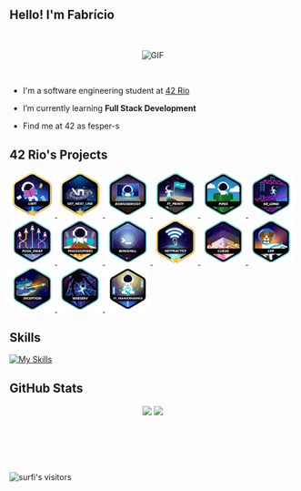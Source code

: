 ## Hello! I'm Fabrício

<br><div align=center>
    <img width="350" alt="GIF" align="center" src="https://media4.giphy.com/media/v1.Y2lkPTc5MGI3NjExNDRybW9pcXllbHB1dTduanh3dHk4NHZtejh2ajRlZnBqN3Z2dDU3MSZlcD12MV9pbnRlcm5hbF9naWZfYnlfaWQmY3Q9Zw/13sK2LHnXFx5za/giphy.webp">
</div><br>

- I'm a software engineering student at [42 Rio](https://42.rio/)

- I’m currently learning **Full Stack Development**

- Find me at 42 as fesper-s

## 42 Rio's Projects
<a href="https://github.com/fesper-s/42-libft">
<img height="80px" src="./src/42_badges/libftm.png" />
</a>
<a href="https://github.com/fesper-s/42-get_next_line">
<img height="80px" src="./src/42_badges/get_next_linem.png" />
</a>
<a href="https://github.com/fesper-s/42-born2beroot">
<img height="80px" src="./src/42_badges/born2beroote.png" />
</a>
<a href="https://github.com/fesper-s/42-ft_printf">
<img height="80px" src="./src/42_badges/ft_printfe.png" />
</a>
<a href="https://github.com/fesper-s/42-pipex">
<img height="80px" src="./src/42_badges/pipexe.png" />
</a>
<a href="https://github.com/fesper-s/42-so_long">
<img height="80px" src="./src/42_badges/so_longe.png" />
</a>
<a href="https://github.com/fesper-s/42-push_swap">
<img height="80px" src="./src/42_badges/push_swape.png" />
</a>
<a href="https://github.com/fesper-s/42-Philosophers">
<img height="80px" src="./src/42_badges/philosopherse.png" />
</a>
<a href="https://github.com/fesper-s/42-minishell">
<img height="80px" src="./src/42_badges/minishelle.png" />
</a>
<a href="https://github.com/fesper-s/42-NetPractice">
<img height="80px" src="./src/42_badges/netpracticem.png" />
</a>
<a href="https://github.com/fesper-s/42-cub3d">
<img height="80px" src="./src/42_badges/cub3de.png" />
</a>
<a href="https://github.com/fesper-s/42-CPP">
<img height="80px" src="./src/42_badges/cppe.png" />
</a>
<a href="https://github.com/fesper-s/42-Inception">
<img height="80px" src="./src/42_badges/inceptione.png" />
</a>
<a href="https://github.com/fesper-s/42-webserv">
<img height="80px" src="./src/42_badges/webserve.png" />
</a>
<a href="https://github.com/fesper-s/42-ft_transcendence">
<img height="80px" src="./src/42_badges/ft_transcendencen.png" />
</a>

## Skills
[![My Skills](https://skillicons.dev/icons?i=js,ts,react,nodejs,python,c,cpp,git,github)](https://skillicons.dev)
<br>
    
## GitHub Stats
 <div  align="center" style="margin-bottom:100px">
  <img width=55% align="center"  src="https://github-readme-streak-stats.herokuapp.com?user=fesper-s&show_icons=true&count_private=true&theme=regular&include_all_commits=true" />
   <img align="center" width="40%" src="https://github-readme-stats.vercel.app/api/top-langs/?username=fesper-s&layout=compact&show_icons=true&count_private=true&theme=regular&include_all_commits=true" />
 </div>

## 
<img alt="surfi's visitors" src="https://komarev.com/ghpvc/?username=fesper-s&color=blue&style=flat&label=visitors" />
